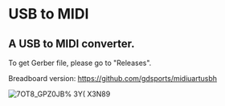 # USB to MIDI

## A USB to MIDI converter.

To get Gerber file, please go to "Releases".

Breadboard version: https://github.com/gdsports/midiuartusbh

![7OT8_GPZ0JB% 3Y( X3N89](https://user-images.githubusercontent.com/69373938/165758737-5e620b4a-dfbd-41c9-b6f4-2b05c1a7ad10.png)
